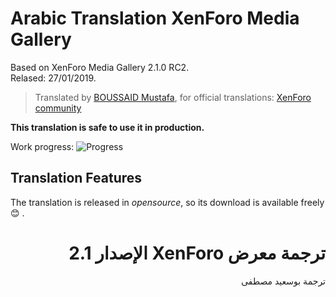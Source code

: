 # Arabic Translation XenForo Media Gallery

Based on XenForo Media Gallery 2.1.0 RC2.<br />
Relased: 27/01/2019.

>Translated by [BOUSSAID Mustafa](https://github.com/boussaid), for official translations: [XenForo community](https://xenforo.com/community/resources/arabic-language-for-xenforo-media-gallery.6162/)

**This translation is safe to use it in production.**

Work progress: ![Progress](http://progressed.io/bar/100)

## Translation Features
The translation is released in *opensource*, so its download is available freely :blush: .

# <div dir="rtl">ترجمة معرض XenForo الإصدار 2.1</div>

<div dir="rtl">ترجمة بوسعيد مصطفى</div>